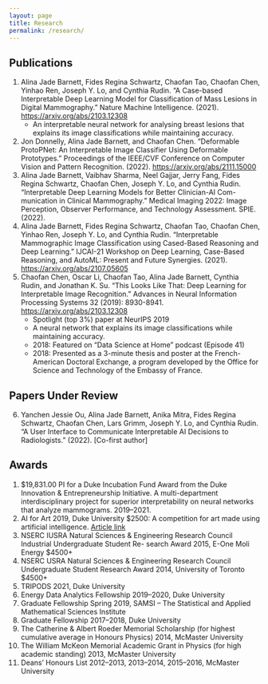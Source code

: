 ```yaml
---
layout: page
title: Research
permalink: /research/
---
```


## Publications
1. Alina Jade Barnett, Fides Regina Schwartz, Chaofan Tao, Chaofan Chen, Yinhao Ren, Joseph Y. Lo, and Cynthia Rudin. “A Case-based Interpretable Deep Learning Model for Classification of Mass Lesions in Digital Mammography.” Nature Machine Intelligence. (2021). https://arxiv.org/abs/2103.12308
	- An interpretable neural network for analysing breast lesions that explains its image classifications while maintaining accuracy.
2. Jon Donnelly, Alina Jade Barnett, and Chaofan Chen. “Deformable ProtoPNet: An Interpretable Image Classifier Using Deformable Prototypes.” Proceedings of the IEEE/CVF Conference on Computer Vision and Pattern Recognition. (2022). https://arxiv.org/abs/2111.15000
3. Alina Jade Barnett, Vaibhav Sharma, Neel Gajjar, Jerry Fang, Fides Regina Schwartz, Chaofan Chen, Joseph Y. Lo, and Cynthia Rudin. “Interpretable Deep Learning Models for Better Clinician-AI Com- munication in Clinical Mammography.” Medical Imaging 2022: Image Perception, Observer Performance, and Technology Assessment. SPIE. (2022).
4. Alina Jade Barnett, Fides Regina Schwartz, Chaofan Tao, Chaofan Chen, Yinhao Ren, Joseph Y. Lo, and Cynthia Rudin. “Interpretable Mammographic Image Classification using Cased-Based Reasoning and Deep Learning.” IJCAI-21 Workshop on Deep Learning, Case-Based Reasoning, and AutoML: Present and Future Synergies. (2021). https://arxiv.org/abs/2107.05605
5. Chaofan Chen, Oscar Li, Chaofan Tao, Alina Jade Barnett, Cynthia Rudin, and Jonathan K. Su. “This Looks Like That: Deep Learning for Interpretable Image Recognition.” Advances in Neural Information Processing Systems 32 (2019): 8930-8941. https://arxiv.org/abs/2103.12308
	- Spotlight (top 3%) paper at NeurIPS 2019
	- A neural network that explains its image classifications while maintaining accuracy.
	- 2018: Featured on “Data Science at Home” podcast (Episode 41)
	- 2018: Presented as a 3-minute thesis and poster at the French-American Doctoral Exchange, a program developed by the Office for Science and Technology of the Embassy of France.

## Papers Under Review
6. Yanchen Jessie Ou, Alina Jade Barnett, Anika Mitra, Fides Regina Schwartz, Chaofan Chen, Lars Grimm, Joseph Y. Lo, and Cynthia Rudin. “A User Interface to Communicate Interpretable AI Decisions to Radiologists.” (2022). [Co-first author]

## Awards
1. $19,831.00 PI for a Duke Incubation Fund Award from the Duke Innovation & Entrepreneurship Initiative. A multi-department interdisciplinary project for superior interpretability on neural networks that analyze mammograms. 2019–2021.
2. AI for Art 2019, Duke University $2500: A competition for art made using artificial intelligence. [Article link](https://today.duke.edu/2019/03/these-works-art-were-created-artificial-intelligence)
3. NSERC IUSRA Natural Sciences & Engineering Research Council Industrial Undergraduate Student Re- search Award 2015, E-One Moli Energy $4500+
4. NSERC USRA Natural Sciences & Engineering Research Council Undergraduate Student Research Award 2014, University of Toronto $4500+
5. TRIPODS
2021, Duke University
6. Energy Data Analytics Fellowship 2019–2020, Duke University
7. Graduate Fellowship
Spring 2019, SAMSI – The Statistical and Applied Mathematical Sciences Institute
8. Graduate Fellowship 2017–2018, Duke University
9. The Catherine & Albert Roeder Memorial Scholarship (for highest cumulative average in Honours Physics) 2014, McMaster University
10. The William McKeon Memorial Academic Grant in Physics (for high academic standing) 2013, McMaster University
11. Deans’ Honours List
2012–2013, 2013–2014, 2015–2016, McMaster University







